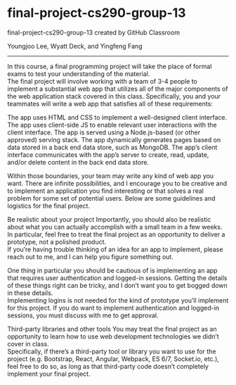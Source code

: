 # final-project-cs290-group-13
final-project-cs290-group-13 created by GitHub Classroom

Youngjoo Lee, Wyatt Deck, and Yingfeng Fang

-----------------------------------------------------------

In this course, a final programming project will take the place of formal exams to test your understanding of the material.  
The final project will involve working with a team of 3-4 people to implement a substantial web app that utilizes all of the major components 
of the web application stack covered in this class.  Specifically, you and your teammates will write a web app that satisfies 
all of these requirements:

The app uses HTML and CSS to implement a well-designed client interface.
The app uses client-side JS to enable relevant user interactions with the client interface.
The app is served using a Node.js-based (or other approved) serving stack.
The app dynamically generates pages based on data stored in a back end data store, such as MongoDB.
The app’s client interface communicates with the app’s server to create, read, update, and/or delete content in the back end data store.

Within those boundaries, your team may write any kind of web app you want.  There are infinite possibilities, and I encourage 
you to be creative and to implement an application you find interesting or that solves a real problem for some set of 
potential users.  Below are some guidelines and logistics for the final project.



Be realistic about your project
Importantly, you should also be realistic about what you can actually accomplish with a small team in a few weeks.  
In particular, feel free to treat the final project as an opportunity to deliver a prototype, not a polished product.  
If you’re having trouble thinking of an idea for an app to implement, please reach out to me, and I can help you figure 
something out.

One thing in particular you should be cautious of is implementing an app that requires user authentication and logged-in 
sessions.  Getting the details of these things right can be tricky, and I don’t want you to get bogged down in these details.  
Implementing logins is not needed for the kind of prototype you’ll implement for this project.  If you do want to implement 
authentication and logged-in sessions, you must discuss with me to get approval.


Third-party libraries and other tools
You may treat the final project as an opportunity to learn how to use web development technologies we didn’t cover in class.  
Specifically, if there’s a third-party tool or library you want to use for the project (e.g. Bootstrap, React, Angular, 
Webpack, ES 6/7, Socket.io, etc.), feel free to do so, as long as that third-party code doesn’t completely implement your final project.
